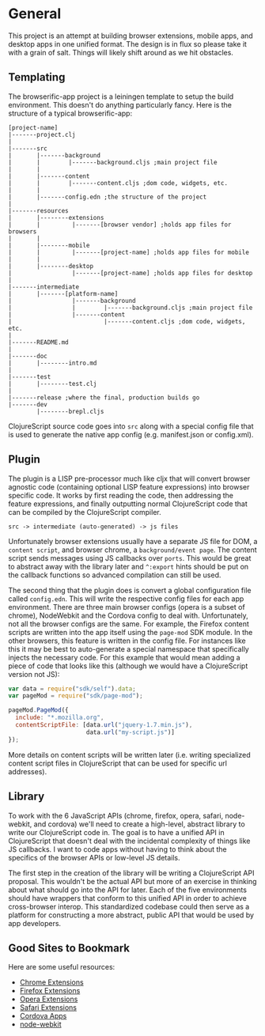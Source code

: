 # General

This project is an attempt at building browser extensions, mobile apps,
and desktop apps in one unified format. The design is in flux so please 
take it with a grain of salt. Things will likely shift around as we hit 
obstacles. 

## Templating

The browserific-app project is a leiningen template to setup the build
environment. This doesn't do anything particularly fancy. Here is the
structure of a typical browserific-app:

```
[project-name]
|-------project.clj
|
|-------src
|       |-------background
|       |        |-------background.cljs ;main project file
|       |
|       |-------content
|       |        |-------content.cljs ;dom code, widgets, etc.
|       |
|       |-------config.edn ;the structure of the project 
|
|-------resources
|       |--------extensions
|       |         |-------[browser vendor] ;holds app files for browsers
|       |
|       |--------mobile
|       |         |-------[project-name] ;holds app files for mobile
|       |
|       |--------desktop
|                 |-------[project-name] ;holds app files for desktop
|
|-------intermediate
|       |-------[platform-name] 
|                 |-------background
|                 |        |-------background.cljs ;main project file
|                 |-------content
|                          |-------content.cljs ;dom code, widgets, etc.
|
|-------README.md
|
|-------doc
|       |--------intro.md
|
|-------test
|       |--------test.clj
|
|-------release ;where the final, production builds go
|-------dev
        |--------brepl.cljs
```

ClojureScript source code goes into `src` along with a special config
file that is used to generate the native app config (e.g. manifest.json
or config.xml).

## Plugin

The plugin is a LISP pre-processor much like cljx that will convert
browser agnostic code (containing optional LISP feature expressions)
into browser specific code. It works by first reading the code, then
addressing the feature expressions, and finally outputting normal
ClojureScript code that can be compiled by the ClojureScript compiler.   

`src -> intermediate (auto-generated) -> js files`

Unfortunately browser extensions usually have a separate JS file for
DOM, a `content script`, and browser chrome, a `background/event
page`. The  content script sends messages using JS callbacks over
`ports`. This would be  great to abstract away with the library later
and `^:export` hints should be  put on the callback functions so
advanced compilation can still be used. 

The second thing that the plugin does is convert a global configuration
file called `config.edn`. This will write the respective config files
for each app environment. There are three main browser configs (opera is
a subset of chrome), NodeWebkit and the Cordova config to deal
with. Unfortunately,  not all the browser configs are the same. For
example, the Firefox content scripts are written into the app itself
using the `page-mod` SDK module. In the other browsers, this feature is
written in the config file. For instances like this it may be best to
auto-generate a special namespace that specifically injects the
necessary code. For this example that would mean adding a piece of code
that looks like this (although we would have a ClojureScript version not
JS):  

```js
var data = require("sdk/self").data;
var pageMod = require("sdk/page-mod");

pageMod.PageMod({
  include: "*.mozilla.org",
  contentScriptFile: [data.url("jquery-1.7.min.js"),
                      data.url("my-script.js")]
});
```

More details on content scripts will be written later (i.e. writing
specialized content script files in ClojureScript that can be used for
specific url addresses). 

## Library
To work with the 6 JavaScript APIs (chrome, firefox, opera, safari,
node-webkit, and cordova)  we'll need to create a high-level, abstract
library to write our ClojureScript   code in. The goal is to have a
unified API in ClojureScript that doesn't deal with the incidental
complexity of things like JS callbacks. I want to code apps without
having to think about the specifics of the browser APIs or low-level JS
details.  

The first step in the creation of the library will be writing a
ClojureScript API proposal. This wouldn't be the actual API but more of
an exercise in thinking about what should go into the API for
later. Each of the five environments should have wrappers that conform
to this unified API in order to achieve cross-browser interop. This
standardized codebase could then serve as a platform for constructing a
more abstract, public API that would be used by app developers.


## Good Sites to Bookmark
Here are some useful resources:

* [Chrome Extensions](https://developer.chrome.com/extensions/api_index)
* [Firefox Extensions](https://developer.mozilla.org/en-US/Add-ons)
* [Opera Extensions](http://dev.opera.com/extension-docs/)
* [Safari Extensions](https://developer.apple.com/library/safari/documentation/UserExperience/Reference/SafariExtensionsReference/_index.html#//apple_ref/doc/uid/TP40009800)
* [Cordova Apps](http://cordova.apache.org/docs/en/4.0.0/)
* [node-webkit](https://github.com/rogerwang/node-webkit/wiki)
